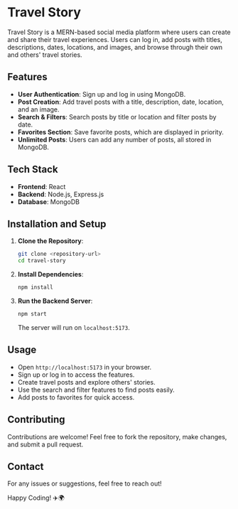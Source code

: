 # Travel Story

Travel Story is a MERN-based social media platform where users can create and share their travel experiences. Users can log in, add posts with titles, descriptions, dates, locations, and images, and browse through their own and others' travel stories.

## Features
- **User Authentication**: Sign up and log in using MongoDB.
- **Post Creation**: Add travel posts with a title, description, date, location, and an image.
- **Search & Filters**: Search posts by title or location and filter posts by date.
- **Favorites Section**: Save favorite posts, which are displayed in priority.
- **Unlimited Posts**: Users can add any number of posts, all stored in MongoDB.

## Tech Stack
- **Frontend**: React
- **Backend**: Node.js, Express.js
- **Database**: MongoDB

## Installation and Setup

1. **Clone the Repository**:
   ```sh
   git clone <repository-url>
   cd travel-story
   ```
2. **Install Dependencies**:
   ```sh
   npm install
   ```
3. **Run the Backend Server**:
   ```sh
   npm start
   ```
   The server will run on `localhost:5173`.

## Usage
- Open `http://localhost:5173` in your browser.
- Sign up or log in to access the features.
- Create travel posts and explore others' stories.
- Use the search and filter features to find posts easily.
- Add posts to favorites for quick access.

## Contributing
Contributions are welcome! Feel free to fork the repository, make changes, and submit a pull request.

## Contact
For any issues or suggestions, feel free to reach out!

Happy Coding! ✈️🌍

